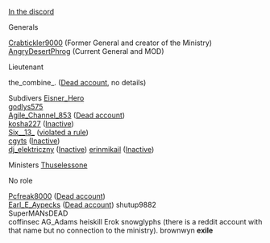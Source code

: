 [In the discord](/Discord/Users)

Generals

[Crabtickler9000](/Users/Crabtickler9000) (Former General and creator of the Ministry)
[AngryDesertPhrog](/Users/AngryDesertPhrog) (Current General and MOD)

Lieutenant

the_combine_. ([Dead account](/Dead/Dead+Accounts), no details)

Subdivers
[Eisner_Hero](/Users/Eisner_Hero)                                                             
[godlys575](/Users/godlys575)                                                                
[Agile_Channel_853](/Users/Agile_Channel_853) ([Dead account](/Dead/Dead+Accounts))                    
[kosha227](/Users/kosha227) ([Inactive](Dead/Inactive))                                               
[Six__13_](/Users/Six__13_) ([violated a rule](Dead/Rule+Violation))                                       
[cgyts](/Users/cgyts) ([Inactive](Dead/Inactive))                                           
[dj_elektriczny](/Users/dj_elektriczny) ([Inactive](Dead/Inactive)) 
[erinmikail](/Users/erinmikail) ([Inactive](Dead/Inactive)) 

Ministers
[Thuselessone](/Users/Thuselessone) 

No role

[Pcfreak8000](/Users/Pcfreak8000) ([Dead account](/Dead/Dead+Accounts))                                
[Earl_E_Aypecks](/Users/Earl_E_Aypecks) ([Dead account](/Dead/Dead+Accounts))                           shutup9882                                                             
SuperMANsDEAD                                                   
coffinsec
AG_Adams
heiskill
Erok
snowglyphs (there is a reddit account with that name but no connection to the ministry).
brownwyn
__exile__
